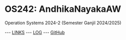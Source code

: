 ---
---

# OS242: AndhikaNayakaAW

Operation Systems 2024-2 (Semester Ganjil 2024/2025)

--- [LINKS](links.md/) --- [LOG](TXT/mylog.txt) --- [GitHub](https://github.com/AndhikaNayakaAw/os242)


```

```
<br>
